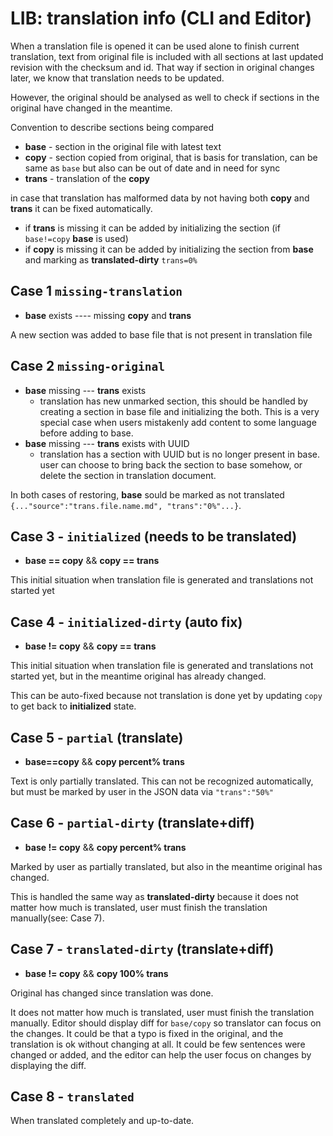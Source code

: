 # LIB: translation info (CLI and Editor)

When a translation file is opened it can be used alone to finish current translation, text from original file is included with all sections at last updated revision with the checksum and id. That way if section in original changes later, we know that translation needs to be updated. 



However, the original should be analysed as well to check if sections in the original have changed in the meantime.

Convention to describe sections being compared

- **base** - section in the original file with latest text
- **copy** - section copied from original, that is basis for translation, can be same as `base` but also can be out of date and in need for sync
- **trans** - translation of the **copy**

in case that translation has malformed data by not having both **copy** and **trans** it can be fixed automatically.

- if **trans** is missing it can be added by initializing the section (if `base!=copy` **base** is used)
- if **copy** is missing it can be added by initializing the section from **base** and marking as **translated-dirty** `trans=0%`



## Case 1 `missing-translation`

- **base** exists ---- missing **copy** and **trans**

A new section was added to base file that is not present in translation file

## Case 2 `missing-original`

- **base** missing --- **trans** exists 
  -  translation has new unmarked section, this should be handled by creating a section in base file and initializing the both. This is a very special case when users mistakenly add content to some language before adding to base. 
- **base** missing --- **trans** exists with UUID
  - translation has a section with UUID but is no longer present in base. user can choose to bring back the section to base somehow, or delete the section in translation document.

In both cases of restoring, **base** sould be marked as not translated `{..."source":"trans.file.name.md", "trans":"0%"...}`. 

## Case 3 - `initialized` (needs to be translated)

- **base == copy** && **copy == trans**

This initial situation when translation file is generated and translations not started yet

## Case 4 - `initialized-dirty` (auto fix)

- **base != copy** && **copy == trans**

This initial situation when translation file is generated and translations not started yet, but in the meantime original has already changed.

This can be auto-fixed because not translation is done yet by updating `copy` to get back to **initialized** state.

## Case 5 - `partial` (translate)

- **base==copy** && **copy percent% trans**

Text is only partially translated. This can not be recognized automatically, but must be marked by user in the JSON data via `"trans":"50%"`

## Case 6 - `partial-dirty` (translate+diff)

- **base != copy** && **copy percent% trans**

Marked by user  as partially translated, but also in the meantime original has changed.

This is handled the same way as **translated-dirty** because it does not matter how much is translated, user must finish the translation manually(see: Case 7).

## Case 7 - `translated-dirty` (translate+diff)

- **base != copy** && **copy 100% trans**

Original has changed since translation was done.

It does not matter how much is translated, user must finish the translation manually. Editor should display diff for `base/copy` so translator can focus on the changes. It could be that a typo is fixed in the original, and the translation is ok without changing at all. It could be few sentences were changed or added, and the editor can help the user focus on changes by displaying the diff.

## Case 8 - `translated` 

When translated completely and up-to-date.

